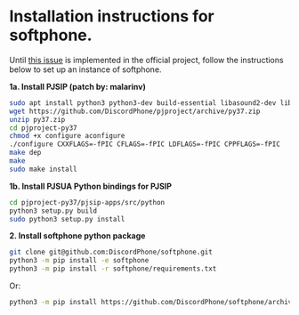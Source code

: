 # Installation instructions for softphone.
Until [this issue](https://github.com/pjsip/pjproject/issues/2352) is implemented in the official project, follow the instructions below to set up an instance of softphone.

**1a. Install PJSIP (patch by: malarinv)**
```bash
sudo apt install python3 python3-dev build-essential libasound2-dev libportaudio2
wget https://github.com/DiscordPhone/pjproject/archive/py37.zip
unzip py37.zip
cd pjproject-py37
chmod +x configure aconfigure
./configure CXXFLAGS=-fPIC CFLAGS=-fPIC LDFLAGS=-fPIC CPPFLAGS=-fPIC
make dep
make
sudo make install
```

**1b. Install PJSUA Python bindings for PJSIP**
```bash
cd pjproject-py37/pjsip-apps/src/python
python3 setup.py build
sudo python3 setup.py install
```

**2. Install softphone python package**
```bash
git clone git@github.com:DiscordPhone/softphone.git
python3 -m pip install -e softphone
python3 -m pip install -r softphone/requirements.txt
```
Or:
```bash
python3 -m pip install https://github.com/DiscordPhone/softphone/archive/master.zip --user
```
